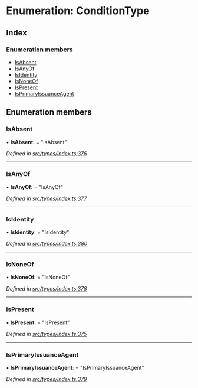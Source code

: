 # Enumeration: ConditionType

## Index

### Enumeration members

* [IsAbsent](conditiontype.md#isabsent)
* [IsAnyOf](conditiontype.md#isanyof)
* [IsIdentity](conditiontype.md#isidentity)
* [IsNoneOf](conditiontype.md#isnoneof)
* [IsPresent](conditiontype.md#ispresent)
* [IsPrimaryIssuanceAgent](conditiontype.md#isprimaryissuanceagent)

## Enumeration members

###  IsAbsent

• **IsAbsent**: = "IsAbsent"

*Defined in [src/types/index.ts:376](https://github.com/PolymathNetwork/polymesh-sdk/blob/23062de4/src/types/index.ts#L376)*

___

###  IsAnyOf

• **IsAnyOf**: = "IsAnyOf"

*Defined in [src/types/index.ts:377](https://github.com/PolymathNetwork/polymesh-sdk/blob/23062de4/src/types/index.ts#L377)*

___

###  IsIdentity

• **IsIdentity**: = "IsIdentity"

*Defined in [src/types/index.ts:380](https://github.com/PolymathNetwork/polymesh-sdk/blob/23062de4/src/types/index.ts#L380)*

___

###  IsNoneOf

• **IsNoneOf**: = "IsNoneOf"

*Defined in [src/types/index.ts:378](https://github.com/PolymathNetwork/polymesh-sdk/blob/23062de4/src/types/index.ts#L378)*

___

###  IsPresent

• **IsPresent**: = "IsPresent"

*Defined in [src/types/index.ts:375](https://github.com/PolymathNetwork/polymesh-sdk/blob/23062de4/src/types/index.ts#L375)*

___

###  IsPrimaryIssuanceAgent

• **IsPrimaryIssuanceAgent**: = "IsPrimaryIssuanceAgent"

*Defined in [src/types/index.ts:379](https://github.com/PolymathNetwork/polymesh-sdk/blob/23062de4/src/types/index.ts#L379)*
